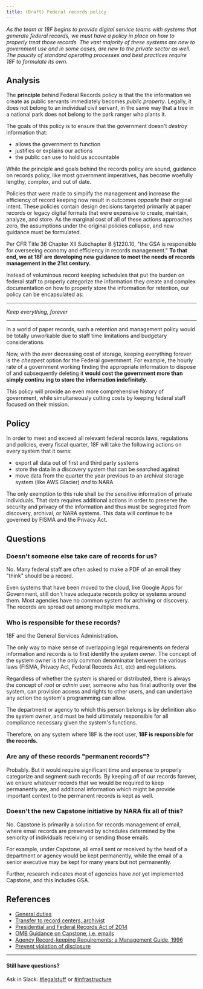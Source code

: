 ```yaml
---
title: (Draft) Federal records policy
---
```


_As the team at 18F begins to provide digital service teams with systems that generate federal records, we must have a policy in place on how to properly treat those records. The vast majority of these systems are new to government use and in some cases, are new to the private sector as well. The paucity of standard operating processes and best practices require 18F to formulate its own._

## Analysis
The **principle** behind Federal Records policy is that the the information we create as public servants immediately becomes *public property*. Legally, it does not belong to an individual civil servant, in the same way that a tree in a national park does not belong to the park ranger who plants it.

The goals of this policy is to ensure that the government doesn't *destroy* information that:

* allows the government to function
* justifies or explains our actions
* the public can use to hold us accountable

While the principle and goals behind the records policy are sound, guidance on records policy, like most government imperatives, has become woefully lengthy, complex, and out of date.

Policies that were made to simplify the management and increase the efficiency of record keeping now result in outcomes *opposite* their original intent. These policies contain design decisions targeted primarily at  paper records or legacy digital formats that were expensive to create, maintain, analyze, and store. As the marginal cost of all of these actions approaches zero, the assumptions under the original policies collapse, and new guidance must be formulated.

Per CFR Title 36 Chapter XII Subchapter B §1220.10, "the GSA is responsible for overseeing economy and efficiency in records management." **To that end, we at 18F are developing new guidance to meet the needs of records management in the 21st century.**

Instead of voluminous record keeping schedules that put the burden on federal staff to properly categorize the information they create and complex documentation on how to properly store the information for retention, our policy can be encapsulated as:

---

_Keep everything, forever_

---

In a world of paper records, such a retention and management policy would be totally unworkable due to staff time limitations and budgetary considerations.

Now, with the ever decreasing cost of storage, keeping everything forever is the *cheapest* option for the Federal government. For example, the hourly rate of a government working finding the appropriate information to dispose of and subsequently deleting it **would cost the government more than simply continu
ing to store the information indefinitely**.

This policy will provide an even more comprehensive history of government, while simultaneously cutting costs by keeping federal staff focused on their mission.

## Policy

In order to meet and exceed all relevant federal records laws, regulations and policies, every fiscal quarter, 18F will take the following actions on every system that it owns:

* export all data out of first and third party systems
* store the data in a discovery system that can be searched against
* move data from the quarter the year previous to an archival storage system (like AWS Glacier) *and* to NARA

The only exemption to this rule shall be the sensitive information of private individuals. That data requires additional actions in order to preserve the security and privacy of the information and thus must be segregated from discovery, archival, or NARA systems. This data will continue to be governed by FISMA and the Privacy Act.

## Questions

### Doesn't someone else take care of records for us?

No. Many federal staff are often asked to make a PDF of an email they "think" should be a record.

Even systems that have been moved to the cloud, like Google Apps for Government, still don't have adequate records policy or systems around them. Most agencies have no common system for archiving or discovery. The records are spread out among multiple mediums.

### Who is responsible for these records?

18F and the General Services Administration.

The only way to make sense of overlapping legal requirements on federal information and records is to first identify the *system owner*. The concept of the system owner is the only common denominator between the various laws (FISMA, Privacy Act, Federal Records Act, etc) and regulations.

Regardless of whether the system is shared or distributed, there is always the concept of *root* or *admin*  user, someone who has final authority over the system, can provision access and rights to other users, and can undertake any action the system's programming can allow. 

The department or agency to which this person belongs is by definition also the system owner, and must be held ultimately responsible for all compliance necessary given the system's functions.

Therefore, on any system where 18F is the root user, **18F is responsible for the records.**

### Are any of these records "permanent records"?

Probably. But it would require significant time and expense to properly categorize and segment such records. By keeping *all* of our records forever, we ensure whatever records that we would be required to keep permanently are, and additional information which might be provide important context to the permanent records is kept as well.

### Doesn't the new Capstone initiative by NARA fix all of this?

No. Capstone is primarily a solution for records management of email, where email records are preserved by schedules determined by the seniority of individuals receiving or sending those emails. 

For example, under Capstone, all email sent or received by the head of a department or agency would be kept permanently, while the email of a senior executive may be kept for many years but not permanently.

Further, research indicates most of agencies have *not* yet implemented Capstone, and this includes GSA.

## References

* [General duties](https://www.law.cornell.edu/uscode/text/44/3101)
* [Transfer to record centers, archivist](https://www.law.cornell.edu/uscode/text/44/3103)
* [Presidential and Federal Records Act of 2014](https://www.congress.gov/113/plaws/publ187/PLAW-113publ187.pdf)
* [OMB Guidance on Capstone, i.e. emails](https://www.whitehouse.gov/sites/default/files/omb/memoranda/2014/m-14-16.pdf)
* [Agency Record-keeping Requirements: a Management Guide, 1996](http://www.archives.gov/records-mgmt/publications/agency-recordkeeping-requirements.html)
* [Prevent violation of disclosure](https://www.law.cornell.edu/uscode/text/5/552a)

---

#### Still have questions?

Ask in Slack: [#legalstuff](https://18f.slack.com/messages/legalstuff/) or [#infrastructure](https://18f.slack.com/messages/infrastructure/)

